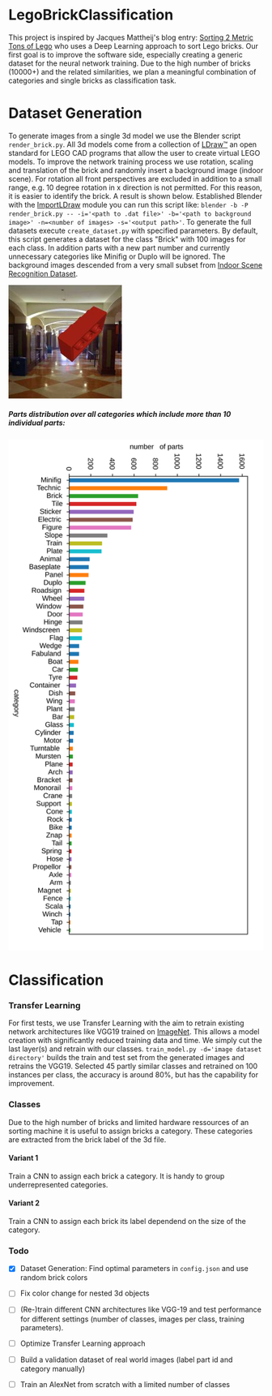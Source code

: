 # LegoBrickClassification
This project is inspired by Jacques Mattheij's blog entry: [Sorting 2 Metric Tons of Lego][1] who uses a Deep Learning approach to sort Lego bricks. Our first goal is to improve the software side, especially creating a generic dataset for the neural network training.
Due to the high number of bricks (10000+) and the related similarities, we plan a meaningful combination of categories and single bricks as classification task.

# Dataset Generation
To generate images from a single 3d model we use the Blender script `render_brick.py`. All 3d models come from a collection of [LDraw™][5] an open standard for LEGO CAD programs that allow the user to create virtual LEGO models. To improve the network training process we use rotation, scaling and translation of the brick and randomly insert a background image (indoor scene). For rotation all front perspectives are excluded in addition to a small range, e.g. 10 degree rotation in x direction is not permitted. For this reason, it is easier to identify the brick. A result is shown below. Established Blender with the [ImportLDraw][2] module you can run this script like: `blender -b -P render_brick.py -- -i='<path to .dat file>' -b='<path to background image>' -n=<number of images> -s='<output path>'`. To generate the full datasets execute `create_dataset.py` with specified parameters. By default, this script generates a dataset for the class "Brick" with 100 images for each class. In addition parts with a new part number and currently unnecessary categories like Minifig or Duplo will be ignored. The background images descended from a very small subset from [Indoor Scene Recognition Dataset][3].

<img src="/examples/rendered_brick_noise.jpg" width="224">
 
##### Parts distribution over all categories which include more than 10 individual parts:
<img src="/examples/category_counts.svg">



# Classification

### Transfer Learning
For first tests, we use Transfer Learning with the aim to retrain existing network architectures like VGG19 trained on [ImageNet][3]. This allows a model creation with significantly reduced training data and time.
We simply cut the last layer(s) and retrain with our classes. `train_model.py -d='image dataset directory'` builds the train and test set from the generated images and retrains the VGG19. Selected 45 partly similar classes and retrained on 100 instances per class, the accuracy is around 80%, but has the capability for improvement.

### Classes
Due to the high number of bricks and limited hardware ressources of an sorting machine it is useful to assign bricks a category. These categories are extracted from the brick label of the 3d file.

#### Variant 1
Train a CNN to assign each brick a category. It is handy to group underrepresented categories.

#### Variant 2
Train a CNN to assign each brick its label dependend on the size of the category.


### Todo
- [x] Dataset Generation: Find optimal parameters in `config.json` and use random brick colors
- [ ] Fix color change for nested 3d objects
- [ ] (Re-)train different CNN architectures like VGG-19 and test performance for different settings (number of classes, images per class, training parameters). 
- [ ] Optimize Transfer Learning approach
- [ ] Build a validation dataset of real world images (label part id and category manually)
- [ ] Train an AlexNet from scratch with a limited number of classes


[1]: https://jacquesmattheij.com/sorting-two-metric-tons-of-lego/
[2]: https://github.com/TobyLobster/ImportLDraw
[3]: http://web.mit.edu/torralba/www/indoor.html
[4]: http://image-net.org/
[5]: http://www.ldraw.org/

